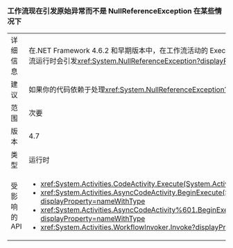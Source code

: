 ### <a name="workflow-now-throws-original-exception-instead-of-nullreferenceexception-in-some-cases"></a>工作流现在引发原始异常而不是 NullReferenceException 在某些情况下

|   |   |
|---|---|
|详细信息|在.NET Framework 4.6.2 和早期版本中，在工作流活动的 Execute 方法引发的异常时<code>null</code>值<xref:System.Exception.Message>属性，则 System.Activities 工作流运行时会引发<xref:System.NullReferenceException?displayProperty=name>、 蒙版原始异常。在.NET Framework 4.7，以前掩蔽引发异常。|
|建议|如果你的代码依赖于处理<xref:System.NullReferenceException?displayProperty=name>，将其更改为捕获可能从自定义活动时引发的异常。|
|范围|次要|
|版本|4.7|
|类型|运行时|
|受影响的 API|<ul><li><xref:System.Activities.CodeActivity.Execute(System.Activities.CodeActivityContext)?displayProperty=nameWithType></li><li><xref:System.Activities.AsyncCodeActivity.BeginExecute(System.Activities.AsyncCodeActivityContext,System.AsyncCallback,System.Object)?displayProperty=nameWithType></li><li><xref:System.Activities.AsyncCodeActivity%601.BeginExecute(System.Activities.AsyncCodeActivityContext,System.AsyncCallback,System.Object)?displayProperty=nameWithType></li><li><xref:System.Activities.WorkflowInvoker.Invoke?displayProperty=nameWithType></li></ul>|

